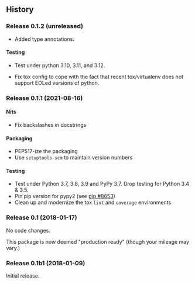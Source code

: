
## History

### Release 0.1.2 (unreleased)

- Added type annotations.

#### Testing

- Test under python 3.10, 3.11, and 3.12.

- Fix tox config to cope with the fact that recent tox/virtualenv does
  not support EOLed versions of python.

### Release 0.1.1 (2021-08-16)

#### Nits

- Fix backslashes in docstrings

#### Packaging

- PEP517-ize the packaging
- Use `setuptools-scm` to maintain version numbers

#### Testing

- Test under Python 3.7, 3.8, 3.9 and PyPy 3.7. Drop testing for Python 3.4 & 3.5.
- Pin pip version for pypy2 (see [pip #8653][])
- Clean up and modernize the tox `lint` and `coverage` environments

[pip #8653]: https://github.com/pypa/pip/issues/8653


### Release 0.1 (2018-01-17)

No code changes.

This package is now deemed "production ready" (though your mileage may vary.)

### Release 0.1b1 (2018-01-09)

Initial release.
